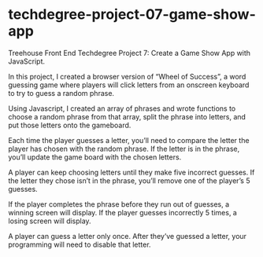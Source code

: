 # techdegree-project-07-game-show-app
Treehouse Front End Techdegree Project 7: Create a Game Show App with JavaScript.

In this project, I created a browser version of “Wheel of Success”, a word guessing game where players will click letters from an onscreen keyboard to try to guess a random phrase.

Using Javascript, I created an array of phrases and wrote functions to choose a random phrase from that array, split the phrase into letters, and put those letters onto the gameboard.

Each time the player guesses a letter, you’ll need to compare the letter the player has chosen with the random phrase. If the letter is in the phrase, you’ll update the game board with the chosen letters.

A player can keep choosing letters until they make five incorrect guesses. If the letter they chose isn’t in the phrase, you’ll remove one of the player’s 5 guesses.

If the player completes the phrase before they run out of guesses, a winning screen will display. If the player guesses incorrectly 5 times, a losing screen will display.

A player can guess a letter only once. After they’ve guessed a letter, your programming will need to disable that letter.
